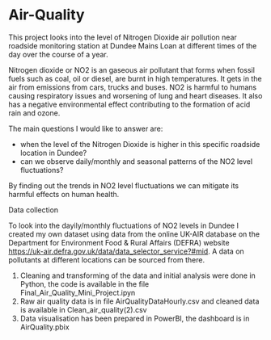 # Air-Quality

This project looks into the level of Nitrogen Dioxide air pollution near roadside monitoring station at Dundee Mains Loan at different times of the day over the course of a year.

Nitrogen dioxide or NO2 is an gaseous air pollutant that forms when fossil fuels such as coal, oil or diesel, are burnt in high temperatures. It gets in the air from emissions from cars, trucks and buses. NO2 is harmful to humans causing respiratory issues and worsening of lung and heart diseases. It also has a negative environmental effect contributing to the formation of acid rain and ozone.

The main questions I would like to answer are:

   - when the level of the Nitrogen Dioxide is higher in this specific roadside location in Dundee?
   - can we observe daily/monthly and seasonal patterns of the NO2 level fluctuations?

By finding out the trends in NO2 level fluctuations we can mitigate its harmful effects on human health.

Data collection

To look into the dayily/monthly fluctuations of NO2 levels in Dundee I created my own dataset using data from the online UK-AIR database on the Department for Environment Food & Rural Affairs (DEFRA) website https://uk-air.defra.gov.uk/data/data_selector_service?#mid. A data on pollutants at different locations can be sourced from there.

1. Cleaning and transforming of the data and initial analysis were done in Python, the code is available in the file Final_Air_Quality_Mini_Project.ipyn
2. Raw air quality data is in file AirQualityDataHourly.csv and cleaned data is available in Clean_air_quality(2).csv
3. Data visualisation has been prepared in PowerBI, the dashboard is in AirQuality.pbix


